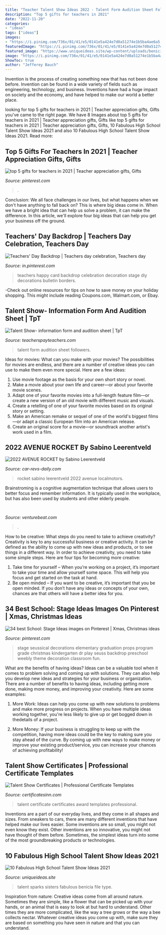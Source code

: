 ```yaml
---
title: "Teacher Talent Show Ideas 2022 - Talent Form Audition Sheet Followers"
description: "Top 5 gifts for teachers in 2021"
date: "2022-11-20"
categories:
- "ideas"
tags: ["ideas"]
images:
- "https://i.pinimg.com/736x/01/41/e5/0141e5a424e7d0a51274e1b5ba4ae6a5.jpg"
featuredImage: "https://i.pinimg.com/736x/01/41/e5/0141e5a424e7d0a51274e1b5ba4ae6a5.jpg"
featured_image: "https://www.uniqueideas.site/wp-content/uploads/benicia-high-school-talent-show-the-sparks-sisters-performing.jpg"
image: "https://i.pinimg.com/736x/01/41/e5/0141e5a424e7d0a51274e1b5ba4ae6a5.jpg"
ShowToc: true
author: "Jefferey Bauch"
---
```



Invention is the process of creating something new that has not been done before. Invention can be found in a wide variety of fields such as engineering, technology, and business. Inventions have had a huge impact on society and the economy, and have helped to make our world a better place.

	

		
looking for top 5 gifts for teachers in 2021 | Teacher appreciation gifts, Gifts you've came to the right page. We have 8 Images about top 5 gifts for teachers in 2021 | Teacher appreciation gifts, Gifts like top 5 gifts for teachers in 2021 | Teacher appreciation gifts, Gifts, 10 Fabulous High School Talent Show Ideas 2021 and also 10 Fabulous High School Talent Show Ideas 2021. Read more:
		
    
## Top 5 Gifts For Teachers In 2021 | Teacher Appreciation Gifts, Gifts

<img loading=lazy src="https://i.pinimg.com/736x/01/41/e5/0141e5a424e7d0a51274e1b5ba4ae6a5.jpg" onerror="this.onerror=null;this.src='https://tse4.mm.bing.net/th?id=OIP.3am0kczovMVdns4mjPE_SwHaLH&amp;pid=15.1';" alt="top 5 gifts for teachers in 2021 | Teacher appreciation gifts, Gifts">

_Source: pinterest.com_

>. 

	

Conclusion:
We all face challenges in our lives, but what happens when we don't have anything to fall back on? This is where big ideas come in. When we have a bright idea that can help us solve a problem, it can make the difference. In this article, we'll explore four big ideas that can help you get your business off the ground.

    
## Teachers&#039; Day Backdrop | Teachers Day Celebration, Teachers Day

<img loading=lazy src="https://i.pinimg.com/originals/ff/b1/05/ffb10575b61a9b48ce4dc0ad562a2e58.jpg" onerror="this.onerror=null;this.src='https://tse4.mm.bing.net/th?id=OIP.5POdu_LtaReGIkuzissbbQHaFj&amp;pid=15.1';" alt="Teachers&#039; Day Backdrop | Teachers day celebration, Teachers day">

_Source: in.pinterest.com_

>teachers happy card backdrop celebration decoration stage diy decorations bulletin borders. 

	

-Check out online resources for tips on how to save money on your holiday shopping. This might include reading Coupons.com, Walmart.com, or Ebay.

    
## Talent Show- Information Form And Audition Sheet | TpT

<img loading=lazy src="https://ecdn.teacherspayteachers.com/thumbitem/Talent-Show-information-form-and-audition-sheet-2706146-1470173525/original-2706146-3.jpg" onerror="this.onerror=null;this.src='https://tse3.mm.bing.net/th?id=OIP.zmdbsc9fBiJARnZk2AdmmwAAAA&amp;pid=15.1';" alt="Talent Show- information form and audition sheet | TpT">

_Source: teacherspayteachers.com_

>talent form audition sheet followers. 

	

Ideas for movies: What can you make with your movies?
The possibilities for movies are endless, and there are a number of creative ideas you can use to make them even more special. Here are a few ideas:
1. Use movie footage as the basis for your own short story or novel.
2. Make a movie about your own life and career—or about your favorite movie scenes.
3. Adapt one of your favorite movies into a full-length feature film—or create a new version of an old movie with different music and visuals.
4. Create a retelling of one of your favorite movies based on its original story or setting.
5. Make an American remake or sequel of one of the world's biggest films—or adapt a classic European film into an American release.
6. Create an original score for a movie—or soundtrack another artist's work used in a film.
    
## 2022 AVENUE ROCKET By Sabino Leerentveld

<img loading=lazy src="http://www.car-revs-daily.com/wp-content/uploads/2015/02/AVENUE-ROCKET-Sabino-Leerentveld-3-1600x857.jpg" onerror="this.onerror=null;this.src='https://tse1.mm.bing.net/th?id=OIP.h3JzRqSoOaVdDVR3bDavkwHaD9&amp;pid=15.1';" alt="2022 AVENUE ROCKET by Sabino Leerentveld">

_Source: car-revs-daily.com_

>rocket sabino leerentveld 2022 avenue localmotors. 

	

Brainstroming is a cognitive augmentation technique that allows users to better focus and remember information. It is typically used in the workplace, but has also been used by students and other elderly people.

    
## 

<img loading=lazy src="https://venturebeat.com/wp-content/uploads/2018/09/IMG_20180903_102707-1.jpg?w=757" onerror="this.onerror=null;this.src='https://tse3.mm.bing.net/th?id=OIP.Dnhhdm2edEw4m6F1HTB_ZgHaF3&amp;pid=15.1';" alt="">

_Source: venturebeat.com_

>. 

	

How to be creative: What steps do you need to take to achieve creativity?
Creativity is key to any successful business or creative activity. It can be defined as the ability to come up with new ideas and products, or to see things in a different way. In order to achieve creativity, you need to take some simple steps. Here are four tips for becoming more creative: 
1) Take time for yourself – When you’re working on a project, it’s important to take your time and allow yourself some space. This will help you focus and get started on the task at hand. 
2) Be open minded – If you want to be creative, it’s important that you be open minded. If you don’t have any ideas or concepts of your own, chances are that others will have a better idea for you.

    
## 34 Best School: Stage Ideas Images On Pinterest | Xmas, Christmas Ideas

<img loading=lazy src="https://i.pinimg.com/736x/1a/11/17/1a1117ee5c00ef89b34747abd6a9d83d--nd-grade-music-stage-decorations.jpg" onerror="this.onerror=null;this.src='https://tse1.mm.bing.net/th?id=OIP.Tf2SoEuAIfNlBQUzW2oU2QHaFj&amp;pid=15.1';" alt="34 best School: Stage Ideas images on Pinterest | Xmas, Christmas ideas">

_Source: pinterest.com_

>stage seussical decorations elementary graduation props program grade christmas kindergarten dr play seuss backdrop preschool weebly theme decoration classroom fun. 

	

What are the benefits of having ideas?
Ideas can be a valuable tool when it comes to problem solving and coming up with solutions. They can also help you develop new ideas and strategies for your business or organization. There are a number of benefits to having ideas, including getting more done, making more money, and improving your creativity. Here are some examples:
1. More Work: Ideas can help you come up with new solutions to problems and make more progress on projects. When you have multiple ideas working together, you're less likely to give up or get bogged down in thedetails of a project.

2. More Money: If your business is struggling to keep up with the competition, having more ideas could be the key to making sure you stay ahead of the curve. By coming up with new ways to make money or improve your existing product/service, you can increase your chances of achieving profitability!

    
## Talent Show Certificates | Professional Certificate Templates

<img loading=lazy src="https://certificatesinn.com/wp-content/uploads/2017/01/Talent-show-certificate-2-520x245.jpg" onerror="this.onerror=null;this.src='https://tse1.mm.bing.net/th?id=OIP.kMLhBtD4e0g9MRtWbkqaqQHaDf&amp;pid=15.1';" alt="Talent Show Certificates | Professional Certificate Templates">

_Source: certificatesinn.com_

>talent certificate certificates award templates professional. 

	

Inventions are a part of our everyday lives, and they come in all shapes and sizes. From sneakers to cars, there are many different inventions that have helped make our lives easier. Some inventions are so small, you might not even know they exist. Other inventions are so innovative, you might not have thought of them before. Sometimes, the simplest ideas turn into some of the most groundbreaking products or technologies.

    
## 10 Fabulous High School Talent Show Ideas 2021

<img loading=lazy src="https://www.uniqueideas.site/wp-content/uploads/benicia-high-school-talent-show-the-sparks-sisters-performing.jpg" onerror="this.onerror=null;this.src='https://tse3.mm.bing.net/th?id=OIP.8DlBA0M4-bB7EopJ9CWzQgHaEK&amp;pid=15.1';" alt="10 Fabulous High School Talent Show Ideas 2021">

_Source: uniqueideas.site_

>talent sparks sisters fabulous benicia file type. 

	

Inspiration from nature:
Creative ideas come from all around nature. Sometimes they are simple, like a flower that can be picked up with your hands, or an animal that is easy to look at but hard to understand. Other times they are more complicated, like the way a tree grows or the way a bee collects nectar. Whatever creative ideas you come up with, make sure they are based on something you have seen in nature and that you can understand.

